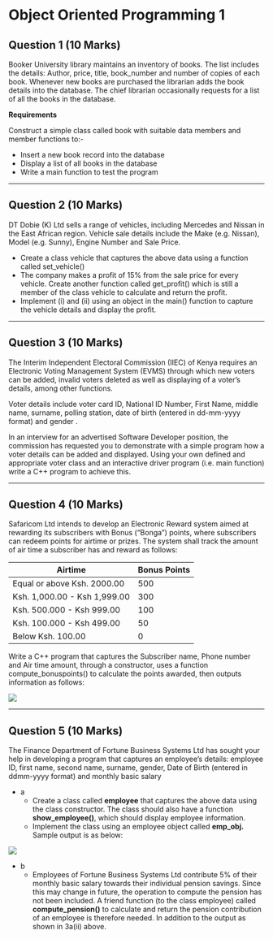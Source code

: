 # Object Oriented Programming 1


## Question 1 (10 Marks)
Booker University library maintains an inventory of books. The list includes the details: Author, price, title,
book_number and number of copies of each book. Whenever new books are purchased the librarian adds the book
details into the database. The chief librarian occasionally requests for a list of all the books in the database.

**Requirements**

Construct a simple class called book with suitable data members and member functions to:-
- Insert a new book record into the database
- Display a list of all books in the database
- Write a main function to test the program

<hr>

## Question 2 (10 Marks)
DT Dobie (K) Ltd sells a range of vehicles, including Mercedes and Nissan in the East African region. Vehicle sale
details include the Make (e.g. Nissan), Model (e.g. Sunny), Engine Number and Sale Price.
- Create a class vehicle that captures the above data using a function called set_vehicle()
- The company makes a profit of 15% from the sale price for every vehicle. Create another function called get_profit() which is still a member of the class vehicle to calculate and return the profit.
- Implement (i) and (ii) using an object in the main() function to capture the vehicle details and display the profit.

<hr>

## Question 3 (10 Marks)
The Interim Independent Electoral Commission (IIEC) of Kenya requires an Electronic Voting Management System
(EVMS) through which new voters can be added, invalid voters deleted as well as displaying of a voter’s details, among
other functions.

Voter details include voter card ID, National ID Number, First Name, middle name, surname, polling station, date of
birth (entered in dd-mm-yyyy format) and gender .

In an interview for an advertised Software Developer position, the commission has requested you to demonstrate with
a simple program how a voter details can be added and displayed. Using your own defined and appropriate voter class
and an interactive driver program (i.e. main function) write a C++ program to achieve this.


<hr>

## Question 4 (10 Marks)
Safaricom Ltd intends to develop an Electronic Reward system aimed at rewarding its subscribers with Bonus
(“Bonga”) points, where subscribers can redeem points for airtime or prizes. The system shall track the amount of air
time a subscriber has and reward as follows:

|  Airtime | Bonus Points |
| -------------------------- | -------- |
| Equal or above Ksh. 2000.00 | 500 |
| Ksh. 1,000.00 - Ksh 1,999.00 | 300
| Ksh. 500.000 - Ksh 999.00 | 100
| Ksh. 100.000 - Ksh 499.00 | 50
| Below Ksh. 100.00 | 0

Write a C++ program that captures the Subscriber name, Phone number and Air time amount, through a
constructor, uses a function compute_bonuspoints() to calculate the points awarded, then outputs information as
follows:

![](/sodel_object_oriented_programming_I/assets/question_4)

<hr>


## Question 5 (10 Marks)
The Finance Department of Fortune Business Systems Ltd has sought your help in developing a program that
captures an employee’s details: employee ID, first name, second name, surname, gender, Date of Birth (entered in ddmm-yyyy format) and monthly basic salary
- a
  - Create a class called **employee** that captures the above data using the class constructor. The class should also have a function **show_employee()**, which should display employee information.
  - Implement the class using an employee object called **emp_obj.** Sample output is as below:

![](/sodel_object_oriented_programming_I/assets/question_5)

- b
  - Employees of Fortune Business Systems Ltd contribute 5% of their monthly basic salary towards their individual
pension savings. Since this may change in future, the operation to compute the pension has not been included. A
friend function (to the class employee) called **compute_pension()** to calculate and return the pension contribution of
an employee is therefore needed. In addition to the output as shown in 3a(ii) above.
